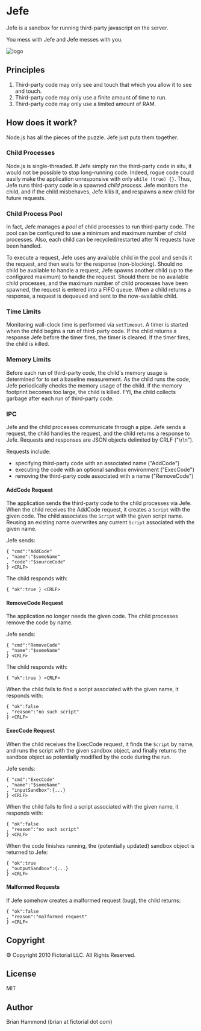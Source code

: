 # Jefe

Jefe is a sandbox for running third-party javascript on the server.

You mess with Jefe and Jefe messes with you.

![logo](http://github.com/fictorial/jefe/raw/master/jefe.png)

## Principles

1. Third-party code may only see and touch that which you allow it to see and touch.
2. Third-party code may only use a finite amount of time to run.
3. Third-party code may only use a limited amount of RAM.

## How does it work?

Node.js has all the pieces of the puzzle.  Jefe just puts them together.

### Child Processes

Node.js is single-threaded. If Jefe simply ran the third-party code in situ, it
would not be possible to stop long-running code.  Indeed, rogue code could
easily make the application unresponsive with only `while (true) {}`.  Thus,
Jefe runs third-party code in a spawned *child process*.  Jefe monitors the
child, and if the child misbehaves, Jefe *kills* it, and respawns a new child
for future requests.  

### Child Process Pool

In fact, Jefe manages a *pool* of child processes to run third-party code. The
pool can be configured to use a minimum and maximum number of child processes.
Also, each child can be recycled/restarted after N requests have been
handled.  

To execute a request, Jefe uses any available child in the pool and sends it
the request, and then waits for the response (non-blocking).  Should no child
be available to handle a request, Jefe spawns another child (up to the
configured maximum) to handle the request.  Should there be no available child
processes, and the maximum number of child processes have been spawned, the
request is entered into a FIFO queue.  When a child returns a response,
a request is dequeued and sent to the now-available child.

### Time Limits

Monitoring wall-clock time is performed via `setTimeout`.  A timer is started
when the child begins a run of third-party code.  If the child returns
a response Jefe before the timer fires, the timer is cleared.  If the timer
fires, the child is killed.

### Memory Limits

Before each run of third-party code, the child's memory usage is determined for
to set a baseline measurement.  As the child runs the code, Jefe periodically
checks the memory usage of the child.  If the memory footprint becomes too
large, the child is killed.  FYI, the child collects garbage after each run
of third-party code.

### IPC 

Jefe and the child processes communicate through a pipe.  Jefe sends a request,
the child handles the request, and the child returns a response to Jefe.  Requests
and responses are JSON objects delimited by CRLF ("\r\n").

Requests include:

* specifying third-party code with an associated name ("AddCode")
* executing the code with an optional sandbox environment ("ExecCode")
* removing the third-party code associated with a name ("RemoveCode")

#### AddCode Request

The application sends the third-party code to the child processes via Jefe.
When the child receives the AddCode request, it creates a `Script` with the
given code. The child associates the `Script` with the given script name.
Reusing an existing name overwrites any current `Script` associated with the
given name.

Jefe sends:

    { "cmd":"AddCode"
    , "name":"$someName"
    , "code":"$sourceCode"
    } <CRLF>

The child responds with:

    { "ok":true } <CRLF>

#### RemoveCode Request

The application no longer needs the given code. The child processes remove
the code by name.

Jefe sends:

    { "cmd":"RemoveCode"
    , "name":"$someName"
    } <CRLF>

The child responds with:

    { "ok":true } <CRLF>

When the child fails to find a script associated with the given name, it
responds with:

    { "ok":false
    , "reason":"no such script"
    } <CRLF>

#### ExecCode Request

When the child receives the ExecCode request, it finds the `Script` by name,
and runs the script with the given sandbox object, and finally returns the
sandbox object as potentially modified by the code during the run.

Jefe sends:

    { "cmd":"ExecCode"
    , "name":"$someName"
    , "inputSandbox":{...}
    } <CRLF>

When the child fails to find a script associated with the given name, it
responds with:

    { "ok":false
    , "reason":"no such script"
    } <CRLF>

When the code finishes running, the (potentially updated) sandbox object is
returned to Jefe:

    { "ok":true
    , "outputSandbox":{...}
    } <CRLF>

#### Malformed Requests

If Jefe somehow creates a malformed request (bug), the child returns:

    { "ok":false
    , "reason":"malformed request"
    } <CRLF>

## Copyright

© Copyright 2010 Fictorial LLC. All Rights Reserved.

## License

MIT

## Author

Brian Hammond (brian at fictorial dot com)

